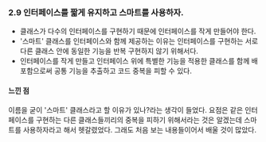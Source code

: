 ### 2.9 인터페이스를 짧게 유지하고 스마트를 사용하자. 
* 클래스가 다수의 인터페이스를 구현하기 때문에 인터페이스를 작게 만들어야 한다. 
* '스마트' 클래스를 인터페이스와 함께 제공하는 이유는 인터페이스를 구현하는 서로 다른 클래스 안에 동일한 기능을 반복 구현하지 않기 위해서다.
* 인터페이스를 작게 만들고 인터페이스 위에 특별한 기능을 적용한 클래스를 함께 배포함으로써 공통 기능을 추출하고 코드 중복을 피할 수 있다.


#### 느낀 점 <br />
이름을 굳이 '스마트' 클래스라고 할 이유가 있나?라는 생각이 들었다. 요점은 같은 인터페이스를 구현하는 다른 클래스들끼리의 중복을 피하기 위해서라는 것은 알겠는데 스마트를 사용하자라고 해서 헷갈렸었다.
그래도 처음 보는 내용들이어서 배울 것이 많았다.
